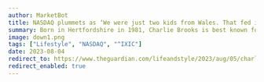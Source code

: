 ```yaml
---
author: MarketBot
title: NASDAQ plummets as ‘We were just two kids from Wales. That fed into never quite feeling worthy’
summary: Born in Hertfordshire in 1981, Charlie Brooks is best known for her role as Janine Butcher in EastEnders. Charlie’s acting experience began at Ravenscourt Theatre School in Hammersmith, which she attended with her brother, Ben, whose career as a child actor began with leading roles in 90s kids shows Aquila and Samson Superslug. Aged 17, Charlie became one of EastEnders’ most notorious villains, and she has remained a prominent TV actor. Along with Ben, who is now a director and writer, she has founded <a href="https://iampro.com/" title="">iampro – an online drama and production school</a>. Charlie is currently touring in the stage adaptation of Neil Gaiman’s <a href="https://www.theguardian.com/stage/2021/nov/05/the-ocean-at-the-end-of-the-lane-review-neil-gaiman-duke-of-yorks-theatre" title="">The Ocean at the End of the Lane</a>.
image: down1.png
tags: ["Lifestyle", "NASDAQ", "^IXIC"]
date: 2023-08-04
redirect_to: https://www.theguardian.com/lifeandstyle/2023/aug/05/charlie-brooks-looks-back
redirect_enabled: true
---
```

